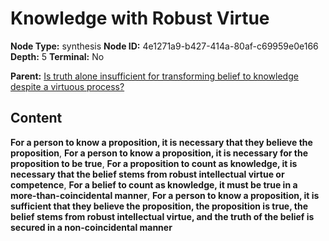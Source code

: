 # Knowledge with Robust Virtue

**Node Type:** synthesis
**Node ID:** 4e1271a9-b427-414a-80af-c69959e0e166
**Depth:** 5
**Terminal:** No

**Parent:** [Is truth alone insufficient for transforming belief to knowledge despite a virtuous process?](is-truth-alone-insufficient-for-transforming-belief-to-knowledge-despite-a-virtuous-process-antithesis-28ecfd9b-2851-4a4e-80c4-349eca4df9ff.md)

## Content

**For a person to know a proposition, it is necessary that they believe the proposition**, **For a person to know a proposition, it is necessary for the proposition to be true**, **For a proposition to count as knowledge, it is necessary that the belief stems from robust intellectual virtue or competence**, **For a belief to count as knowledge, it must be true in a more-than-coincidental manner**, **For a person to know a proposition, it is sufficient that they believe the proposition, the proposition is true, the belief stems from robust intellectual virtue, and the truth of the belief is secured in a non-coincidental manner**
